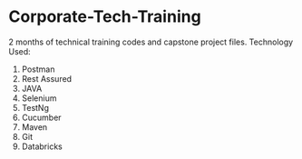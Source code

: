 # Corporate-Tech-Training
2 months of technical training codes and capstone project files.
Technology Used:
1. Postman
2. Rest Assured
3. JAVA
4. Selenium
5. TestNg
6. Cucumber
7. Maven
8. Git
9. Databricks

